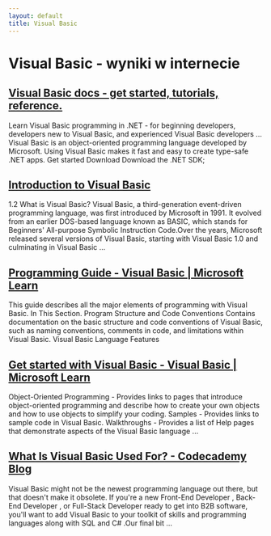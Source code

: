 ```yaml
---
layout: default
title: Visual Basic
---
```

# **Visual Basic - wyniki w internecie**
## [Visual Basic docs - get started, tutorials, reference.](https://learn.microsoft.com/en-us/dotnet/visual-basic/)
Learn Visual Basic programming in .NET - for beginning developers, developers new to Visual Basic, and experienced Visual Basic developers ... Visual Basic is an object-oriented programming language developed by Microsoft. Using Visual Basic makes it fast and easy to create type-safe .NET apps. Get started Download Download the .NET SDK;
## [Introduction to Visual Basic](https://www.vbtutor.net/lesson1.html)
1.2 What is Visual Basic? Visual Basic, a third-generation event-driven programming language, was first introduced by Microsoft in 1991. It evolved from an earlier DOS-based language known as BASIC, which stands for Beginners' All-purpose Symbolic Instruction Code.Over the years, Microsoft released several versions of Visual Basic, starting with Visual Basic 1.0 and culminating in Visual Basic ...
## [Programming Guide - Visual Basic | Microsoft Learn](https://learn.microsoft.com/en-us/dotnet/visual-basic/programming-guide/)
This guide describes all the major elements of programming with Visual Basic. In This Section. Program Structure and Code Conventions Contains documentation on the basic structure and code conventions of Visual Basic, such as naming conventions, comments in code, and limitations within Visual Basic. Visual Basic Language Features
## [Get started with Visual Basic - Visual Basic | Microsoft Learn](https://learn.microsoft.com/en-us/dotnet/visual-basic/getting-started/)
Object-Oriented Programming - Provides links to pages that introduce object-oriented programming and describe how to create your own objects and how to use objects to simplify your coding. Samples - Provides links to sample code in Visual Basic. Walkthroughs - Provides a list of Help pages that demonstrate aspects of the Visual Basic language ...
## [What Is Visual Basic Used For? - Codecademy Blog](https://www.codecademy.com/resources/blog/what-is-visual-basic-used-for/)
Visual Basic might not be the newest programming language out there, but that doesn't make it obsolete. If you're a new Front-End Developer , Back-End Developer , or Full-Stack Developer ready to get into B2B software, you'll want to add Visual Basic to your toolkit of skills and programming languages along with SQL and C# .Our final bit ...

